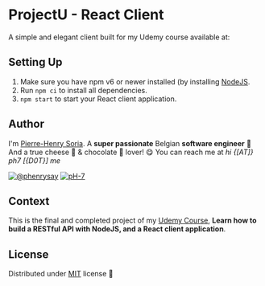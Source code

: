 # ProjectU - React Client

A simple and elegant client built for my Udemy course available at:


## Setting Up

1. Make sure you have npm v6 or newer installed (by installing [NodeJS](https://nodejs.org/en/download).
2. Run `npm ci` to install all dependencies.
3. `npm start` to start your React client application.


## Author

I'm [Pierre-Henry Soria](https://ph7.me). A **super passionate** Belgian **software engineer** 🤗 And a true cheese 🧀 & chocolate 🍫 lover! 😋 You can reach me at *hi {[AT]} ph7 [{D0T}] me*

[![@phenrysay](https://img.shields.io/badge/Twitter-1DA1F2?style=for-the-badge&logo=twitter&logoColor=white)](https://twitter.com/phenrysay "Follow Me on Twitter") [![pH-7](https://img.shields.io/badge/GitHub-100000?style=for-the-badge&logo=github&logoColor=white)](https://github.com/pH-7 "Follow Me on GitHub")


## Context

This is the final and completed project of my [Udemy Course](https://www.udemy.com/user/pierresoria/), **Learn how to build a RESTful API with NodeJS, and a React client application**.


## License

Distributed under [MIT](https://opensource.org/licenses/MIT) license 🎉
